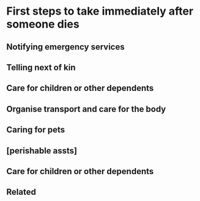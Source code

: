 # First steps to take immediately after someone dies 
## Notifying emergency services
## Telling next of kin
## Care for children or other dependents
## Organise transport and care for the body
## Caring for pets
## [perishable assts]
## Care for children or other dependents
## Related
